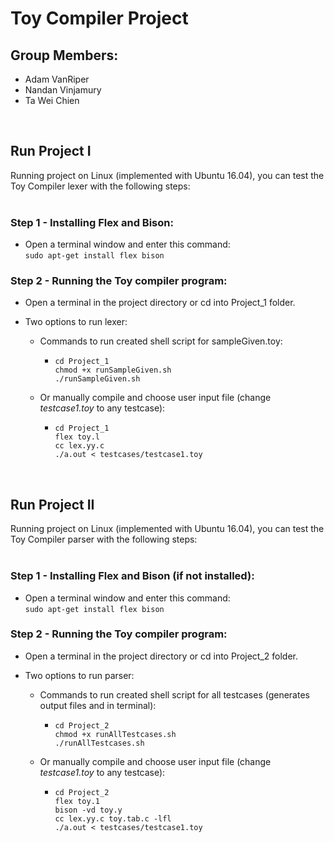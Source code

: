 # Toy Compiler Project

## Group Members:

* Adam VanRiper  
* Nandan Vinjamury  
* Ta Wei Chien  
<br/>

## Run Project I

Running project on Linux (implemented with Ubuntu 16.04), you can test the Toy Compiler lexer with the following steps:<br/>
<br/>
### Step 1 - Installing Flex and Bison:<br/>
* Open a terminal window and enter this command:<br/>
```sudo apt-get install flex bison``` <br/>
### Step 2 - Running the Toy compiler program:
*  Open a terminal in the project directory or cd into Project_1 folder. <br/>
* Two options to run lexer:

    * Commands to run created shell script for sampleGiven.toy:<br/>
        * ```
          cd Project_1
          chmod +x runSampleGiven.sh
          ./runSampleGiven.sh
          ```

    * Or manually compile and choose user input file (change *testcase1.toy* to any testcase):

        * ```
          cd Project_1
          flex toy.l
          cc lex.yy.c
          ./a.out < testcases/testcase1.toy
          ```
<br/>  

## Run Project II
Running project on Linux (implemented with Ubuntu 16.04), you can test the Toy Compiler parser with the following steps:<br/>
<br/>
### Step 1 - Installing Flex and Bison (if not installed):<br/>
* Open a terminal window and enter this command:<br/>
```sudo apt-get install flex bison``` <br/>
### Step 2 - Running the Toy compiler program:
*  Open a terminal in the project directory or cd into Project_2 folder. <br/>
* Two options to run parser:

    * Commands to run created shell script for all testcases (generates output files and in terminal):<br/>
        * ```
          cd Project_2
          chmod +x runAllTestcases.sh
          ./runAllTestcases.sh
          ```

    * Or manually compile and choose user input file (change *testcase1.toy* to any testcase):

        * ```
          cd Project_2
          flex toy.1
          bison -vd toy.y
          cc lex.yy.c toy.tab.c -lfl
          ./a.out < testcases/testcase1.toy
          ```
